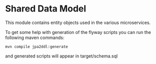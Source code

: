 # Shared Data Model

This module contains entity objects used in the various microservices.

To get some help with generation of the flyway scripts you can run the following maven commands:

```
mvn compile jpa2ddl:generate
``` 
and generated scripts will appear in target/schema.sql